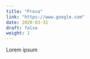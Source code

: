 ```yaml
---
title: "Prova"
link: "https://www.google.com"
date: 2020-03-31
draft: false
weight: 1
---
```


Lorem ipsum

